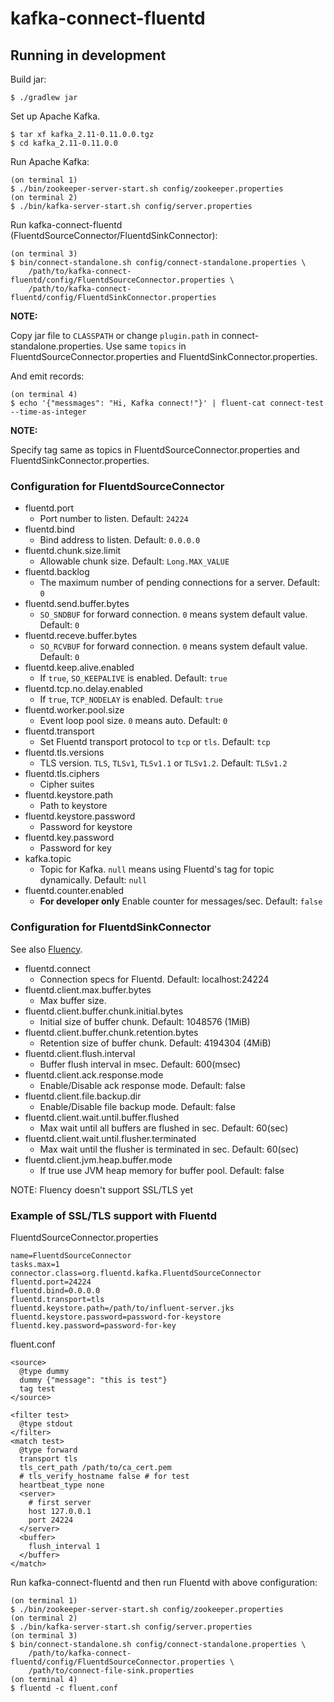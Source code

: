 # kafka-connect-fluentd

## Running in development

Build jar:

```
$ ./gradlew jar
```

Set up Apache Kafka.

```
$ tar xf kafka_2.11-0.11.0.0.tgz
$ cd kafka_2.11-0.11.0.0
```

Run Apache Kafka:

```
(on terminal 1)
$ ./bin/zookeeper-server-start.sh config/zookeeper.properties 
(on terminal 2)
$ ./bin/kafka-server-start.sh config/server.properties
```

Run kafka-connect-fluentd (FluentdSourceConnector/FluentdSinkConnector):

```
(on terminal 3)
$ bin/connect-standalone.sh config/connect-standalone.properties \
    /path/to/kafka-connect-fluentd/config/FluentdSourceConnector.properties \
    /path/to/kafka-connect-fluentd/config/FluentdSinkConnector.properties
```

**NOTE:**

Copy jar file to `CLASSPATH` or change `plugin.path` in connect-standalone.properties.
Use same `topics` in FluentdSourceConnector.properties and FluentdSinkConnector.properties.

And emit records:

```
(on terminal 4)
$ echo '{"messmages": "Hi, Kafka connect!"}' | fluent-cat connect-test --time-as-integer
```

**NOTE:**

Specify tag same as topics in FluentdSourceConnector.properties and FluentdSinkConnector.properties.

### Configuration for FluentdSourceConnector

* fluentd.port
  * Port number to listen. Default: `24224`
* fluentd.bind
  * Bind address to listen. Default: `0.0.0.0`
* fluentd.chunk.size.limit
  * Allowable chunk size. Default: `Long.MAX_VALUE`
* fluentd.backlog
  * The maximum number of pending connections for a server. Default: `0`
* fluentd.send.buffer.bytes
  * `SO_SNDBUF` for forward connection. `0` means system default value. Default: `0`
* fluentd.receve.buffer.bytes
  * `SO_RCVBUF` for forward connection. `0` means system default value. Default: `0`
* fluentd.keep.alive.enabled
  * If `true`, `SO_KEEPALIVE` is enabled. Default: `true`
* fluentd.tcp.no.delay.enabled
  * If `true`, `TCP_NODELAY` is enabled. Default: `true`
* fluentd.worker.pool.size
  * Event loop pool size. `0` means auto. Default: `0`
* fluentd.transport
  * Set Fluentd transport protocol to `tcp` or `tls`. Default: `tcp`
* fluentd.tls.versions
  * TLS version. `TLS`, `TLSv1`, `TLSv1.1` or `TLSv1.2`. Default: `TLSv1.2`
* fluentd.tls.ciphers
  * Cipher suites
* fluentd.keystore.path
  * Path to keystore
* fluentd.keystore.password
  * Password for keystore
* fluentd.key.password
  * Password for key
* kafka.topic
  * Topic for Kafka. `null` means using Fluentd's tag for topic dynamically. Default: `null`
* fluentd.counter.enabled
  * **For developer only** Enable counter for messages/sec. Default: `false`

### Configuration for FluentdSinkConnector

See also [Fluency](https://github.com/komamitsu/fluency).

* fluentd.connect
  * Connection specs for Fluentd. Default: localhost:24224
* fluentd.client.max.buffer.bytes
  * Max buffer size.
* fluentd.client.buffer.chunk.initial.bytes
  * Initial size of buffer chunk. Default: 1048576 (1MiB)
* fluentd.client.buffer.chunk.retention.bytes
  * Retention size of buffer chunk. Default: 4194304 (4MiB)
* fluentd.client.flush.interval
  * Buffer flush interval in msec. Default: 600(msec)
* fluentd.client.ack.response.mode
  * Enable/Disable ack response mode. Default: false
* fluentd.client.file.backup.dir
  * Enable/Disable file backup mode. Default: false
* fluentd.client.wait.until.buffer.flushed
  * Max wait until all buffers are flushed in sec. Default: 60(sec)
* fluentd.client.wait.until.flusher.terminated
  * Max wait until the flusher is terminated in sec. Default: 60(sec)
* fluentd.client.jvm.heap.buffer.mode
  * If true use JVM heap memory for buffer pool. Default: false

NOTE: Fluency doesn't support SSL/TLS yet

### Example of SSL/TLS support with Fluentd

FluentdSourceConnector.properties

```
name=FluentdSourceConnector
tasks.max=1
connector.class=org.fluentd.kafka.FluentdSourceConnector
fluentd.port=24224
fluentd.bind=0.0.0.0
fluentd.transport=tls
fluentd.keystore.path=/path/to/influent-server.jks
fluentd.keystore.password=password-for-keystore
fluentd.key.password=password-for-key
```

fluent.conf

```aconf
<source>
  @type dummy
  dummy {"message": "this is test"}
  tag test
</source>

<filter test>
  @type stdout
</filter>
<match test>
  @type forward
  transport tls
  tls_cert_path /path/to/ca_cert.pem
  # tls_verify_hostname false # for test
  heartbeat_type none
  <server>
    # first server
    host 127.0.0.1
    port 24224
  </server>
  <buffer>
    flush_interval 1
  </buffer>
</match>
```

Run kafka-connect-fluentd and then run Fluentd with above configuration:

```text
(on terminal 1)
$ ./bin/zookeeper-server-start.sh config/zookeeper.properties
(on terminal 2)
$ ./bin/kafka-server-start.sh config/server.properties
(on terminal 3)
$ bin/connect-standalone.sh config/connect-standalone.properties \
    /path/to/kafka-connect-fluentd/config/FluentdSourceConnector.properties \
    /path/to/connect-file-sink.properties
(on terminal 4)
$ fluentd -c fluent.conf
```

